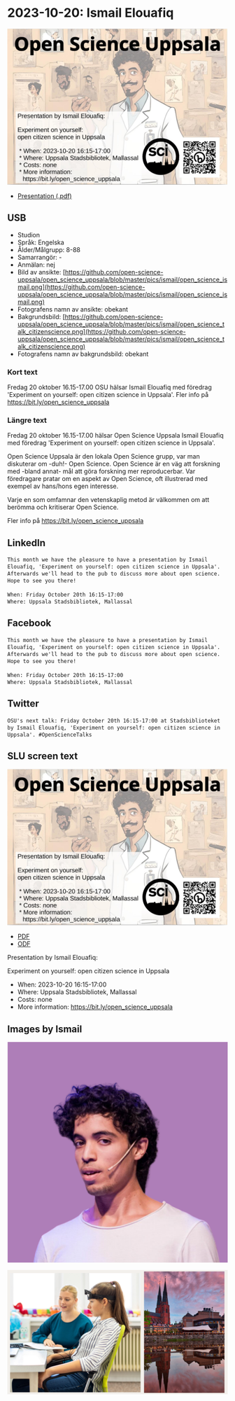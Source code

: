 # 2023-10-20: Ismail Elouafiq

![](20231020_ismail_screens.jpg)

 * [Presentation (.pdf)](20231020_ismail.pdf)

## USB

 * Studion
 * Språk: Engelska
 * Ålder/Målgrupp: 8-88
 * Samarrangör: -
 * Anmälan: nej
 * Bild av ansikte: [https://github.com/open-science-uppsala/open_science_uppsala/blob/master/pics/ismail/open_science_ismail.png](https://github.com/open-science-uppsala/open_science_uppsala/blob/master/pics/ismail/open_science_ismail.png)
 * Fotografens namn av ansikte: obekant
 * Bakgrundsbild: [https://github.com/open-science-uppsala/open_science_uppsala/blob/master/pics/ismail/open_science_talk_citizenscience.png](https://github.com/open-science-uppsala/open_science_uppsala/blob/master/pics/ismail/open_science_talk_citizenscience.png)
 * Fotografens namn av bakgrundsbild: obekant

### Kort text

Fredag 20 oktober 16.15-17.00 OSU hälsar Ismail Elouafiq
med föredrag 'Experiment on yourself: open citizen science in Uppsala'.
Fler info på https://bit.ly/open_science_uppsala

### Längre text

Fredag 20 oktober 16.15-17.00 hälsar Open Science Uppsala
Ismail Elouafiq
med föredrag 'Experiment on yourself: open citizen science in Uppsala'.

Open Science Uppsala är den lokala Open Science grupp, 
var man diskuterar om -duh!- Open Science. 
Open Science är en väg att forskning med -bland annat- 
mål att göra forskning mer reproducerbar.
Var föredragare pratar om en aspekt av Open Science, oft
illustrerad med exempel av hans/hons egen interesse.

Varje en som omfamnar den vetenskaplig metod är välkommen
om att berömma och kritiserar Open Science.

Fler info på https://bit.ly/open_science_uppsala

## LinkedIn

```
This month we have the pleasure to have a presentation by Ismail Elouafiq, 'Experiment on yourself: open citizen science in Uppsala'. Afterwards we'll head to the pub to discuss more about open science. Hope to see you there!

When: Friday October 20th 16:15-17:00
Where: Uppsala Stadsbibliotek, Mallassal
```

## Facebook

```
This month we have the pleasure to have a presentation by Ismail Elouafiq, 'Experiment on yourself: open citizen science in Uppsala'. Afterwards we'll head to the pub to discuss more about open science. Hope to see you there!

When: Friday October 20th 16:15-17:00
Where: Uppsala Stadsbibliotek, Mallassal
```

## Twitter

```
OSU's next talk: Friday October 20th 16:15-17:00 at Stadsbiblioteket by Ismail Elouafiq, 'Experiment on yourself: open citizen science in Uppsala'. #OpenScienceTalks
```

## SLU screen text

![](20231020_ismail_screens.jpg)

 * [PDF](20231020_ismail_screens.pdf)
 * [ODF](20231020_ismail_screens.odg)

Presentation by Ismail Elouafiq:

Experiment on yourself: open citizen science in Uppsala

 * When: 2023-10-20 16:15-17:00
 * Where: Uppsala Stadsbibliotek, Mallassal
 * Costs: none
 * More information: https://bit.ly/open_science_uppsala

## Images by Ismail

![](open_science_ismail.png)

![](open_science_talk_citizenscience.png)
